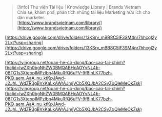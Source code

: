 > [!info] Thư viện Tài liệu | Knowledge Library | Brands Vietnam  
> Chia sẻ, khám phá, phân tích những tài liệu Marketing hữu ích cho dân marketer.  
> [https://www.brandsvietnam.com/library/](https://www.brandsvietnam.com/library/)  

[https://drive.google.com/drive/folders/13KSrv_mBB8C5IF3SM4nr7hhcgl2y2Lxt?usp=sharing](https://drive.google.com/drive/folders/13KSrv_mBB8C5IF3SM4nr7hhcgl2y2Lxt?usp=sharing)

[https://vingroup.net/quan-he-co-dong/bao-cao-tai-chinh?fbclid=IwZXh0bgNhZW0BMQABHcAOYvNL4b-08TG1s3XteopIMPzIbn4MkuRfQ6uFV-9f8lnLK77bzh-PKQ_aem_AaA_nu_ktKpJAwd-J2JhL_WdZR3gBVxKaLkAWrAJmjVCb5XQJbA2CSyZoQleMeOkZsk](https://vingroup.net/quan-he-co-dong/bao-cao-tai-chinh?fbclid=IwZXh0bgNhZW0BMQABHcAOYvNL4b-08TG1s3XteopIMPzIbn4MkuRfQ6uFV-9f8lnLK77bzh-PKQ_aem_AaA_nu_ktKpJAwd-J2JhL_WdZR3gBVxKaLkAWrAJmjVCb5XQJbA2CSyZoQleMeOkZsk)
